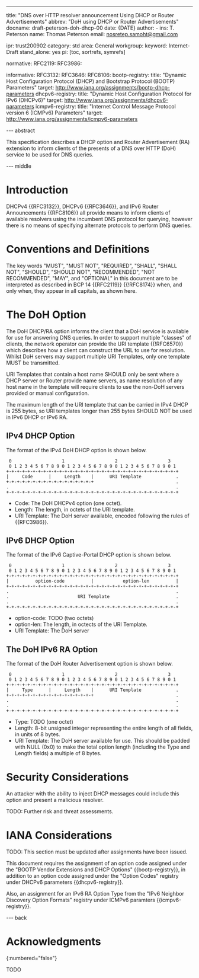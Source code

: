 ---
title: "DNS over HTTP resolver announcement Using DHCP or Router Advertisements"
abbrev: "DoH using DHCP or Router Advertisements"
docname: draft-peterson-doh-dhcp-00
date: {DATE}
author:
    -
      ins: T. Peterson
      name: Thomas Peterson
      email: nosretep.samoht@gmail.com

ipr: trust200902
category: std
area: General
workgroup:
keyword: Internet-Draft
stand_alone: yes
pi: [toc, sortrefs, symrefs]

normative:
    RFC2119:
    RFC3986:

informative:
    RFC3132:
    RFC3646:
    RFC8106:
    bootp-registry:
        title: "Dynamic Host Configuration Protocol (DHCP) and Bootstrap Protocol (BOOTP) Parameters"
        target: http://www.iana.org/assignments/bootp-dhcp-parameters
    dhcpv6-registry:
        title: "Dynamic Host Configuration Protocol for IPv6 (DHCPv6)"
        target: http://www.iana.org/assignments/dhcpv6-parameters
    icmpv6-registry:
        title: "Internet Control Message Protocol version 6 (ICMPv6) Parameters"
        target: http://www.iana.org/assignments/icmpv6-parameters

--- abstract

This specification describes a DHCP option and Router Advertisement (RA)
extension to inform clients of the presents of a DNS over HTTP (DoH) service to
be used for DNS queries.

--- middle

# Introduction

DHCPv4 {{RFC3132}}, DHCPv6 {{RFC3646}}, and IPv6 Router Announcements
{{RFC8106}} all provide means to inform clients of available resolvers using
the incumbent DNS protocol for querying, however there is no means of specifying
alternate protocols to perform DNS queries.

# Conventions and Definitions

The key words "MUST", "MUST NOT", "REQUIRED", "SHALL", "SHALL NOT", "SHOULD",
"SHOULD NOT", "RECOMMENDED", "NOT RECOMMENDED", "MAY", and "OPTIONAL" in this
document are to be interpreted as described in BCP 14 {{RFC2119}} {{!RFC8174}}
when, and only when, they appear in all capitals, as shown here.

# The DoH Option

The DoH DHCP/RA option informs the client that a DoH service is available for
use for answering DNS queries. In order to support multiple "classes" of
clients, the network operator can provide the URI template {{!RFC6570}} which
describes how a client can construct the URL to use for resolution. Whilst DoH
servers may support multiple URI Templates, only one template MUST be
transmitted.

URI Templates that contain a host name SHOULD only be sent where a DHCP server
or Router provide name servers, as name resolution of any host name in the
template will require clients to use the non-DoH servers provided or manual
configuration.

The maximum length of the URI template that can be carried in IPv4 DHCP is 255
bytes, so URI templates longer than 255 bytes SHOULD NOT be used in IPv6 DHCP or
IPv6 RA.

## IPv4 DHCP Option

The format of the IPv4 DoH DHCP option is shown below.

~~~
 0                   1                   2                   3
 0 1 2 3 4 5 6 7 8 9 0 1 2 3 4 5 6 7 8 9 0 1 2 3 4 5 6 7 8 9 0 1
+-+-+-+-+-+-+-+-+-+-+-+-+-+-+-+-+-+-+-+-+-+-+-+-+-+-+-+-+-+-+-+-+
|     Code      |     Length    |      URI Template             .
+-+-+-+-+-+-+-+-+-+-+-+-+-+-+-+-+                               .
.                                                               .
+-+-+-+-+-+-+-+-+-+-+-+-+-+-+-+-+-+-+-+-+-+-+-+-+-+-+-+-+-+-+-+-+
~~~

* Code: The DoH DHCPv4 option (one octet).
* Length: The length, in octets of the URI template.
* URI Template: The DoH server available, encoded following the rules of
{{RFC3986}}.

## IPv6 DHCP Option

The format of the IPv6 Captive-Portal DHCP option is shown below.

~~~
 0                   1                   2                   3
 0 1 2 3 4 5 6 7 8 9 0 1 2 3 4 5 6 7 8 9 0 1 2 3 4 5 6 7 8 9 0 1
+-+-+-+-+-+-+-+-+-+-+-+-+-+-+-+-+-+-+-+-+-+-+-+-+-+-+-+-+-+-+-+-+
|          option-code          |           option-len          |
+-+-+-+-+-+-+-+-+-+-+-+-+-+-+-+-+-+-+-+-+-+-+-+-+-+-+-+-+-+-+-+-+
.                                                               .
.                          URI Template                         .
.                                                               .
+-+-+-+-+-+-+-+-+-+-+-+-+-+-+-+-+-+-+-+-+-+-+-+-+-+-+-+-+-+-+-+-+
~~~

* option-code: TODO (two octets)
* option-len: The length, in octects of the URI Template.
* URI Template: The DoH server

## The DoH IPv6 RA Option

The format of the DoH Router Advertisement option is shown below.

~~~
 0                   1                   2                   3
 0 1 2 3 4 5 6 7 8 9 0 1 2 3 4 5 6 7 8 9 0 1 2 3 4 5 6 7 8 9 0 1
+-+-+-+-+-+-+-+-+-+-+-+-+-+-+-+-+-+-+-+-+-+-+-+-+-+-+-+-+-+-+-+-+
|     Type      |     Length    |      URI Template             .
+-+-+-+-+-+-+-+-+-+-+-+-+-+-+-+-+                               .
.                                                               .
.                                                               .
+-+-+-+-+-+-+-+-+-+-+-+-+-+-+-+-+-+-+-+-+-+-+-+-+-+-+-+-+-+-+-+-+
~~~

* Type: TODO (one octet)
* Length: 8-bit unsigned integer representing the entire length of all fields,
in units of 8 bytes.
* URI Template: The DoH server available for use. This should be padded with
NULL (0x0) to make the total option length (including the Type and Length
fields) a multiple of 8 bytes.

# Security Considerations

An attacker with the ability to inject DHCP messages could include this option
and present a malicious resolver.

TODO: Further risk and threat assessments.

# IANA Considerations

TODO: This section must be updated after assignments have been issued.

This document requires the assignment of an option code assigned under the
"BOOTP Vendor Extensions and DHCP Options" {{bootp-registry}}, in
addition to an option code assigned under the "Option Codes" registry under
DHCPv6 parameters {{dhcpv6-registry}}.

Also, an assignment for an IPv6 RA Option Type from the "IPv6 Neighbor Discovery
Option Formats" registry under ICMPv6 paramters {{icmpv6-registry}}.

--- back

# Acknowledgments
{:numbered="false"}

TODO
